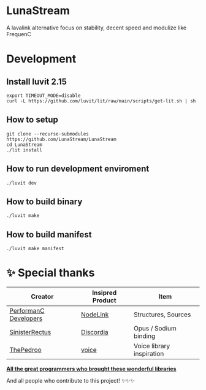 # LunaStream
A lavalink alternative focus on stability, decent speed and modulize like FrequenC

# Development

## Install luvit 2.15
```
export TIMEOUT_MODE=disable
curl -L https://github.com/luvit/lit/raw/main/scripts/get-lit.sh | sh
```

## How to setup
```
git clone --recurse-submodules https://github.com/LunaStream/LunaStream
cd LunaStream
./lit install
```

## How to run development enviroment
```
./luvit dev
```

## How to build binary
```
./luvit make
```

## How to build manifest
```
./luvit make manifest
```

# ✨ Special thanks

| Creator                                                | Insipred Product                                         | Item                      |
|--------------------------------------------------------|----------------------------------------------------------|---------------------------|
| [PerformanC Developers](https://github.com/PerformanC) | [NodeLink](https://github.com/PerformanC/NodeLink)       | Structures, Sources       |
| [SinisterRectus](https://github.com/SinisterRectus)    | [Discordia](https://github.com/SinisterRectus/Discordia) | Opus / Sodium binding     |
| [ThePedroo](https://github.com/ThePedroo)              | [voice](https://github.com/PerformanC/voice)             | Voice library inspiration |

**[All the great programmers who brought these wonderful libraries](./bin/README.md)**

And all people who contribute to this project! ✨✨✨